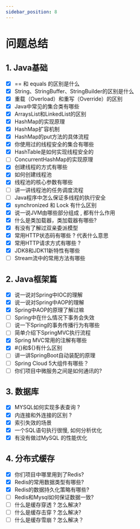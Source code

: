 ```yaml
---
sidebar_position: 8
---
```


# 问题总结

## 1. Java基础

- [x] == 和 equals 的区别是什么
- [x] String、StringBuffer、StringBuilder的区别是什么
- [x] 重载（Overload）和重写（Override）的区别
- [x] Java中常见的集合类有哪些
- [x] ArraysList和LinkedList的区别
- [x] HashMap的实现原理
- [x] HashMap扩容机制
- [x] HashMap的put方法的具体流程
- [x] 你使用过的线程安全的集合有哪些
- [x] HashTable是如何实现线程安全的
- [ ] ConcurrentHashMap的实现原理
- [x] 创建线程的方式有哪些
- [x] 如何创建线程池
- [x] 线程池的核心参数有哪些
- [ ] 讲一讲线程池的任务调度流程
- [ ] Java程序中怎么保证多线程的执行安全
- [x] synchronized 和 Lock 有什么区别
- [x] 说一说JVM由哪些部分组成 , 都有什么作用
- [x] 什么是类加载器，类加载器有哪些?
- [x] 有没有了解过双亲委派模型
- [x] 常用HTTP状态码有哪些 ? 代表什么意思
- [x] 常用HTTP请求方式有哪些 ?
- [x] JDK8和JDK11新特性有哪些
- [ ] Stream流中的常用方法有哪些

## 2. Java框架篇

- [x] 说一说对Spring中IOC的理解
- [x] 说一说对Spring中AOP的理解
- [x] Spring中AOP的原理了解过嘛
- [ ] Spring中在什么情况下事务会失效
- [ ] 说一下Spring的事务传播行为有哪些
- [ ] 简单介绍下SpringMVC执行流程
- [x] Spring MVC常用的注解有哪些
- [x] #{}和${}有什么区别
- [ ] 讲一讲SpringBoot自动装配的原理
- [ ] Spring Cloud 5大组件有哪些？
- [ ] 你们项目中微服务之间是如何通讯的?

## 3. 数据库

- [x] MYSQL如何实现多表查询 ?
- [x] 内连接和外连接的区别 ?
- [x] 索引失效的场景
- [x] 一个SQL语句执行很慢, 如何分析优化
- [x] 有没有做过MySQL 的性能优化

## 4. 分布式缓存

- [x] 你们项目中哪里用到了Redis?
- [x] Redis的常用数据类型有哪些?
- [x] Redis的数据持久化策略有哪些?
- [ ] Redis和Mysql如何保证数据⼀致?
- [ ] 什么是缓存穿透 ? 怎么解决?
- [ ] 什么是缓存击穿 ? 怎么解决?
- [ ] 什么是缓存雪崩 ? 怎么解决？

